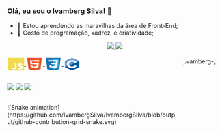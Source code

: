 ### Olá, eu sou o Ivamberg Silva! 👋

- 🌱 Estou aprendendo as maravilhas da área de Front-End;
- 👯 Gosto de programação, xadrez, e criatividade;

<div align="center">
  <a href="https://github.com/IvambergSilva">
  <img height="180em" src="https://github-readme-stats.vercel.app/api?username=IvambergSilva&show_icons=true&theme=dark&include_all_commits=true&count_private=true"/>
  <img height="180em" src="https://github-readme-stats.vercel.app/api/top-langs/?username=IvambergSilva&layout=compact&langs_count=7&theme=dark"/>
</div>
  
   <div style="display: inline_block"><br>
   <img align="center" alt="Ivamberg-Js" height="30" width="40" src="https://raw.githubusercontent.com/devicons/devicon/master/icons/javascript/javascript-plain.svg">
   <img align="center" alt="Ivamberg-React" height="30" width="40" src="https://raw.githubusercontent.com/devicons/devicon/master/icons/html5/html5-original.svg">
   <img align="center" alt="Ivamberg-CSS" height="30" width="40" src="https://raw.githubusercontent.com/devicons/devicon/master/icons/css3/css3-original.svg">
   <img align="center" alt="Ivamberg-C" height="30" width="40" src="https://raw.githubusercontent.com/devicons/devicon/master/icons/c/c-original.svg">
   <img align="right" alt="Ivamberg-pic" height="150" style="border-radius:50px;" src="https://media.discordapp.net/attachments/832078938775617556/946225614690607104/picasion.com_24db4f0bd84af106a75aac709a3b34de.gif">
  </div>

##
  
 <div> 
  <a href="https://www.instagram.com/ivamberg_/" target="_blank"><img src="https://img.shields.io/badge/-Instagram-%23E4405F?style=for-the-badge&logo=instagram&logoColor=white" target="_blank"></a>
 	<a href = "mailto:ivambergisilva@gmail.com"><img src="https://img.shields.io/badge/-Gmail-%23333?style=for-the-badge&logo=gmail&logoColor=white" target="_blank"></a>
  <a href="https://www.linkedin.com/in/ivamberg-silva-319459232/" target="_blank"><img src="https://img.shields.io/badge/-LinkedIn-%230077B5?style=for-the-badge&logo=linkedin&logoColor=white" target="_blank"></a> 

  </div>
 
##
  
<div>
    ![Snake animation](https://github.com/IvambergSilva/IvambergSilva/blob/output/github-contribution-grid-snake.svg)
  </div>
